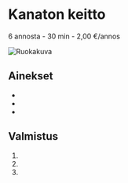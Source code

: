 # Kanaton keitto
6 annosta - 30 min - 2,00 €/annos

![Ruokakuva](/.pic/kanaton_keitto.png)

## Ainekset
- 
-
-

## Valmistus
1. 
2.
3. 

